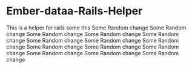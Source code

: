 Ember-dataa-Rails-Helper
========================

This is a helper for rails
some this
Some Random change
Some Random change
Some Random change
Some Random change
Some Random change
Some Random change
Some Random change
Some Random change
Some Random change
Some Random change
Some Random change
Some Random change
Some Random change
Some Random change
